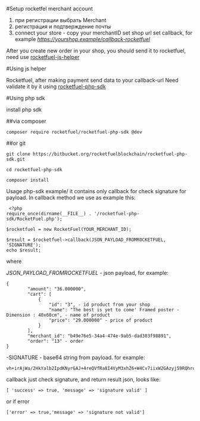 #Setup rocketfel merchant account

1. при регистрации выбрать Merchant
2. регистрация и подтверждение почты
3. connect your store - 
    copy your merchantID 
    set shop url
    set callback, for example *https://yourshop.example/callback-rocketfuel*


After you create new order in your shop, you should send it to rocketfuel, need use [rocketfuel-js-helper](https://bitbucket.org/rocketfuelblockchain/rocketfuel-js-helper/src/master/)

#Using js helper


Rocketfuel, after making payment send data to your callback-url
Need validate it by it using [rocketfuel-php-sdk](https://bitbucket.org/rocketfuelblockchain/rocketfuel-php-sdk/)

#Using php sdk

install php sdk 

##via composer 

    composer require rocketfuel/rocketfuel-php-sdk @dev

##or git 

    git clone https://bitbucket.org/rocketfuelblockchain/rocketfuel-php-sdk.git

    cd rocketfuel-php-sdk

    composer install

Usage php-sdk example/ it contains only callback for check signature for payload. In callback method we use as example this:


     <?php
    require_once(dirname(__FILE__) . '/rocketfuel-php-sdk/RocketFuel.php');

    $rocketfuel = new RocketFuel(YOUR_MERCHANT_ID);

    $result = $rocketfuel->callback(JSON_PAYLOAD_FROMROCKETFUEL, 'SIGNATURE');
    echo $result;

where 

*JSON_PAYLOAD_FROMROCKETFUEL* - json payload, for example:

    {
            "amount": "36.000000",
            "cart": [
                {
                    "id": "3", - id product from your shop
                    "name": "The best is yet to come' Framed poster - Dimension : 40x60cm", - name of product
                    "price": "29.000000" - price of product
                }
            ],
            "merchant_id": "b49e76e5-34a4-474e-9ab5-dad303f98891", 
            "order": "13" - order
    }

-SIGNATURE - base64 string from payload. for example:

    vh+irAjWa/2HkYalb2IpdKNyrGAJ+4reQVfRa8I4VyM3xhZ6+W4Cv7iixW2GAzyj59RQhroWBLfiS+HM2BpGl9PFlExiZCswTSvela8Rk0F2ghLJHW+hPCeWlIxDkXxA4ldBYHZsP7BzGrvdUubNjm83cmlj2ccD22mpsrMLS+yswCZAdDuvGC7eHuzNlwwt8JbTjx5Jymo3B3bbVKJoWYIZdP9AkLLaF7z7pq4L0PWwKrgJEpRcy5kHiJPsDJg8UKecth4I0ZhxHviC4a2/6zwuZOhbTGKCnojr3WVk+s1rt0F0ZBYlQEbssjCGRwqT+7ZWRCJX7FIemNIg8gxOmA==


callback just check signature, and return result json, looks like:

    [ 'success' => true, 'message' => 'signature valid' ] 

or if error

    ['error' => true,'message' => 'signature not valid']

